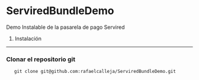 ServiredBundleDemo
==================

Demo Instalable de la pasarela de pago Servired 

1) Instalación
--------------------------------

### Clonar el repositorio git
       git clone git@github.com:rafaelcalleja/ServiredBundleDemo.git
